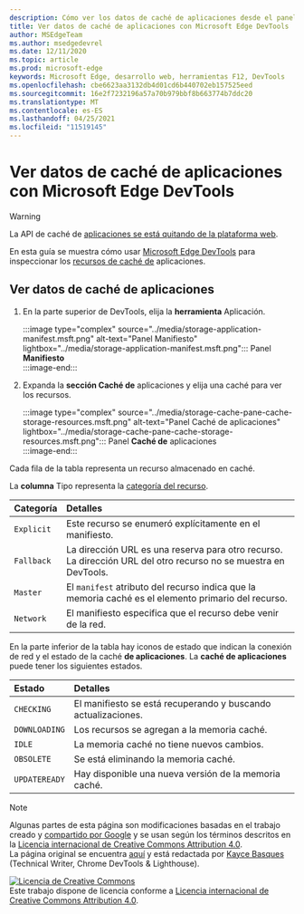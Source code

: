 ```yaml
---
description: Cómo ver los datos de caché de aplicaciones desde el panel Aplicación de Microsoft Edge DevTools.
title: Ver datos de caché de aplicaciones con Microsoft Edge DevTools
author: MSEdgeTeam
ms.author: msedgedevrel
ms.date: 12/11/2020
ms.topic: article
ms.prod: microsoft-edge
keywords: Microsoft Edge, desarrollo web, herramientas F12, DevTools
ms.openlocfilehash: cbe6623aa3132db4d01cd6b440702eb157525eed
ms.sourcegitcommit: 16e2f7232196a57a70b979bbf8b663774b7ddc20
ms.translationtype: MT
ms.contentlocale: es-ES
ms.lasthandoff: 04/25/2021
ms.locfileid: "11519145"
---
```

<!-- Copyright Kayce Basques 

   Licensed under the Apache License, Version 2.0 (the "License");
   you may not use this file except in compliance with the License.
   You may obtain a copy of the License at

       https://www.apache.org/licenses/LICENSE-2.0

   Unless required by applicable law or agreed to in writing, software
   distributed under the License is distributed on an "AS IS" BASIS,
   WITHOUT WARRANTIES OR CONDITIONS OF ANY KIND, either express or implied.
   See the License for the specific language governing permissions and
   limitations under the License.  -->  

# <a name="view-application-cache-data-with-microsoft-edge-devtools"></a>Ver datos de caché de aplicaciones con Microsoft Edge DevTools  

> [!WARNING]
> La API de caché de [aplicaciones se está quitando de la plataforma web][HTMLStandardOfflineWebApplications].  

En esta guía se muestra cómo usar [Microsoft Edge DevTools][MicrosoftEdgeDevTools] para inspeccionar los [recursos de caché de][MDNWebAPIsWindowApplicationCache] aplicaciones.  

## <a name="view-application-cache-data"></a>Ver datos de caché de aplicaciones  

1.  En la parte superior de DevTools, elija la **herramienta** Aplicación.  
    
    :::image type="complex" source="../media/storage-application-manifest.msft.png" alt-text="Panel Manifiesto" lightbox="../media/storage-application-manifest.msft.png":::
       Panel **Manifiesto**  
    :::image-end:::  

1.  Expanda la **sección Caché de** aplicaciones y elija una caché para ver los recursos.  
    
    :::image type="complex" source="../media/storage-cache-pane-cache-storage-resources.msft.png" alt-text="Panel Caché de aplicaciones" lightbox="../media/storage-cache-pane-cache-storage-resources.msft.png":::
       Panel **Caché de** aplicaciones  
    :::image-end:::  

Cada fila de la tabla representa un recurso almacenado en caché.  

La **columna** Tipo representa la [categoría del recurso][MDNHTMLResourcesInAnApplicationCache].  

| Categoría | Detalles |  
|:--- |:--- |  
| `Explicit` | Este recurso se enumeró explícitamente en el manifiesto. |  
| `Fallback` | La dirección URL es una reserva para otro recurso.  La dirección URL del otro recurso no se muestra en DevTools. |  
| `Master` | El `manifest` atributo del recurso indica que la memoria caché es el elemento primario del recurso. |  
| `Network` | El manifiesto especifica que el recurso debe venir de la red. |  

<!--todo:  replace "Master" phrasing if possible.  -->  

En la parte inferior de la tabla hay iconos de estado que indican la conexión de red y el estado de la caché **de aplicaciones**.  La **caché de aplicaciones** puede tener los siguientes estados.  

| Estado | Detalles |  
|:--- |:--- |  
| `CHECKING` | El manifiesto se está recuperando y buscando actualizaciones. |  
| `DOWNLOADING` | Los recursos se agregan a la memoria caché. |  
| `IDLE` | La memoria caché no tiene nuevos cambios. |  
| `OBSOLETE` | Se está eliminando la memoria caché. |  
| `UPDATEREADY` |  Hay disponible una nueva versión de la memoria caché. |  

<!-- links -->  

[MicrosoftEdgeDevTools]: ../../devtools-guide-chromium/index.md "Herramientas de desarrollo de Microsoft Edge (Chromium) | Microsoft Docs"  

[HTMLStandardOfflineWebApplications]: https://html.spec.whatwg.org/multipage/offline.html#offline "Aplicaciones web sin conexión: estándar HTML"  

[MDNHTMLResourcesInAnApplicationCache]: https://developer.mozilla.org/docs/Web/HTML/Using_the_application_cache#Resources_in_an_application_cache "Recursos en una memoria caché de aplicaciones | MDN"  
[MDNWebAPIsWindowApplicationCache]: https://developer.mozilla.org/docs/Web/API/Window/applicationCache "Window.applicationCache: API web | MDN"  

> [!NOTE]
> Algunas partes de esta página son modificaciones basadas en el trabajo creado y [compartido por Google][GoogleSitePolicies] y se usan según los términos descritos en la [Licencia internacional de Creative Commons Attribution 4.0][CCA4IL].  
> La página original se encuentra [aquí](https://developers.google.com/web/tools/chrome-devtools/storage/applicationcache) y está redactada por [Kayce Basques][KayceBasques] \(Technical Writer, Chrome DevTools \& Lighthouse\).  

[![Licencia de Creative Commons][CCby4Image]][CCA4IL]  
Este trabajo dispone de licencia conforme a [Licencia internacional de Creative Commons Attribution 4.0][CCA4IL].  

[CCA4IL]: https://creativecommons.org/licenses/by/4.0  
[CCby4Image]: https://i.creativecommons.org/l/by/4.0/88x31.png  
[GoogleSitePolicies]: https://developers.google.com/terms/site-policies  
[KayceBasques]: https://developers.google.com/web/resources/contributors/kaycebasques  
